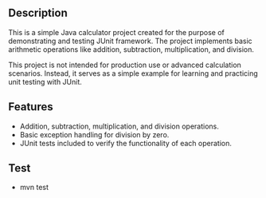 ## Description
This is a simple Java calculator project created for the purpose of demonstrating and testing JUnit framework. The project implements basic arithmetic operations like addition, subtraction, multiplication, and division.

This project is not intended for production use or advanced calculation scenarios. Instead, it serves as a simple example for learning and practicing unit testing with JUnit.

## Features
- Addition, subtraction, multiplication, and division operations.
- Basic exception handling for division by zero.
- JUnit tests included to verify the functionality of each operation.

## Test
- mvn test
